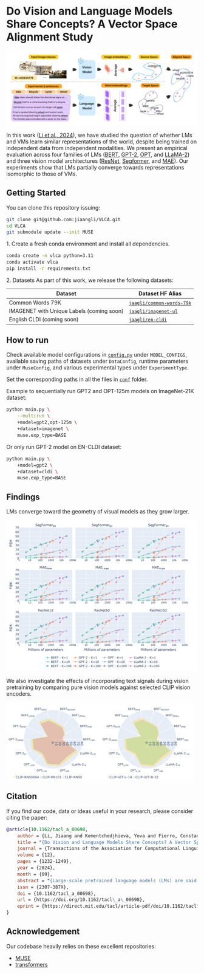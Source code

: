 # Do Vision and Language Models Share Concepts? A Vector Space Alignment Study

<p align="center">
  <img src="assets/steps.png"/>
</p>

In this work ([Li et al., 2024](https://arxiv.org/abs/2302.06555)), we have studied the question of whether LMs and VMs
learn similar representations of the world, despite being trained on independent data from independent modalities. We
present an empirical evaluation across four families of
LMs ([BERT](https://arxiv.org/abs/1810.04805), [GPT-2](https://cdn.openai.com/better-language-models/language_models_are_unsupervised_multitask_learners.pdf), [OPT](https://arxiv.org/abs/2205.01068),
and [LLaMA-2](https://arxiv.org/abs/2307.09288)) and three vision model
architectures ([ResNet](https://arxiv.org/abs/1512.03385), [Segformer](https://arxiv.org/abs/2105.15203),
and [MAE](https://arxiv.org/abs/2111.06377)). Our experiments show that LMs partially converge towards representations
isomorphic to those of VMs.

## Getting Started

You can clone this repository issuing:

```bash
git clone git@github.com:jiaangli/VLCA.git
cd VLCA
git submodule update --init MUSE
```

1\. Create a fresh conda environment and install all dependencies.

```bash
conda create -n vlca python=3.11
conda activate vlca
pip install -r requirements.txt
```

2\. Datasets
As part of this work, we release the following datasets:

| Dataset                                   | Dataset HF Alias                                                                     |
|-------------------------------------------|--------------------------------------------------------------------------------------|
| Common Words 79K                          | [`jaagli/common-words-79k`](https://huggingface.co/datasets/jaagli/common-words-79k) 
| IMAGENET with Unique Labels (coming soon) | [`jaagli/imagenet-ul`](https://huggingface.co/datasets/jaagli/imagenet-ul)           
| English CLDI (coming soon)                | [`jaagli/en-cldi`](https://huggingface.co/datasets/jaagli/en-cldi)                   

## How to run

Check available model configurations in [`config.py`](./src/config.py) under `MODEL_CONFIGS`, available saving paths of
datasets under `DataConfig`, runtime parameters under `MuseConfig`, and various experimental types
under `ExperimentType`.

Set the corresponding paths in all the files in [`conf`](./conf) folder.

Example to sequentially run GPT2 and OPT-125m models on ImageNet-21K dataset:

```bash
python main.py \
    --multirun \
    +model=gpt2,opt-125m \
    +dataset=imagenet \
    muse.exp_type=BASE
```

Or only run GPT-2 model on EN-CLDI dataset:

```bash
python main.py \
    +model=gpt2 \
    +dataset=cldi \
    muse.exp_type=BASE
```

## Findings

LMs converge toward the geometry of visual models as they grow larger.

![convergence.png](assets/convergence.png)

We also investigate the effects of incorporating text signals during vision pretraining by comparing pure vision models
against selected CLIP vision encoders.

<div class="row" style="display: flex; clear: both;">
    <img src="assets/clip-rn-lms.png" alt="Forest" style="float: left; width: 49%">
    <img src="assets/clip-vit-lms.png" alt="Snow" style="float: left; width: 49%">
</div>

## Citation

If you find our code, data or ideas useful in your research, please consider citing the paper:

```bibtex
@article{10.1162/tacl_a_00698,
    author = {Li, Jiaang and Kementchedjhieva, Yova and Fierro, Constanza and Søgaard, Anders},
    title = "{Do Vision and Language Models Share Concepts? A Vector Space Alignment Study}",
    journal = {Transactions of the Association for Computational Linguistics},
    volume = {12},
    pages = {1232-1249},
    year = {2024},
    month = {09},
    abstract = "{Large-scale pretrained language models (LMs) are said to “lack the ability to connect utterances to the world” (Bender and Koller, 2020), because they do not have “mental models of the world” (Mitchell and Krakauer, 2023). If so, one would expect LM representations to be unrelated to representations induced by vision models. We present an empirical evaluation across four families of LMs (BERT, GPT-2, OPT, and LLaMA-2) and three vision model architectures (ResNet, SegFormer, and MAE). Our experiments show that LMs partially converge towards representations isomorphic to those of vision models, subject to dispersion, polysemy, and frequency. This has important implications for both multi-modal processing and the LM understanding debate (Mitchell and Krakauer, 2023).1}",
    issn = {2307-387X},
    doi = {10.1162/tacl_a_00698},
    url = {https://doi.org/10.1162/tacl\_a\_00698},
    eprint = {https://direct.mit.edu/tacl/article-pdf/doi/10.1162/tacl\_a\_00698/2473674/tacl\_a\_00698.pdf},
}
```

## Acknowledgement

Our codebase heavily relies on these excellent repositories:

- [MUSE](https://github.com/facebookresearch/MUSE)
- [transformers](https://github.com/huggingface/transformers)
